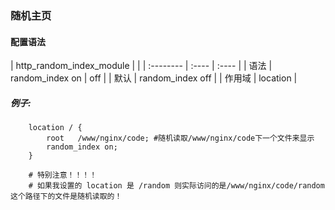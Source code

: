 ### 随机主页

#### 配置语法
| http_random_index_module |  | 
| :-------- | :---- | :---- |
| 语法   | random_index on \| off | 
| 默认   | random_index off | 
| 作用域 | location |

##### 例子:
```nginx
    location / {
        root   /www/nginx/code; #随机读取/www/nginx/code下一个文件来显示
        random_index on;
    }
    
    # 特别注意！！！！
    # 如果我设置的 location 是 /random 则实际访问的是/www/nginx/code/random 这个路径下的文件是随机读取的！
```